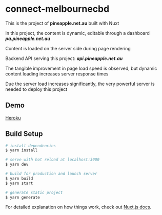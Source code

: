 # connect-melbournecbd

This is the project of **pineapple.net.au** built with Nuxt

In this project, the content is dynamic, editable through a dashboard **_pa.pineapple.net.au_**

Content is loaded on the server side during page rendering

Backend API serving this project: **_api.pineapple.net.au_**

The tangible improvement in page load speed is observed, but dynamic content loading increases server response times

Due the server load increases significantly, the very powerful server is needed to deploy this project

## Demo

[Heroku](https://connect-melbournecbd-pineapple.herokuapp.com/)

## Build Setup

```bash
# install dependencies
$ yarn install

# serve with hot reload at localhost:3000
$ yarn dev

# build for production and launch server
$ yarn build
$ yarn start

# generate static project
$ yarn generate
```

For detailed explanation on how things work, check out [Nuxt.js docs](https://nuxtjs.org).
